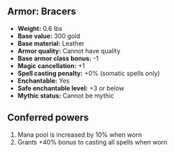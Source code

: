 ## Armor: Bracers
- **Weight:** 0.6 lbs
- **Base value:** 300 gold
- **Base material:** Leather
- **Armor quality:** Cannot have quality
- **Base armor class bonus:** -1
- **Magic cancellation:** +1
- **Spell casting penalty:** +0% (somatic spells only)
- **Enchantable:** Yes
- **Safe enchantable level:** +3 or below
- **Mythic status:** Cannot be mythic
## Conferred powers
1. Mana pool is increased by 10% when worn
2. Grants +40% bonus to casting all spells when worn
